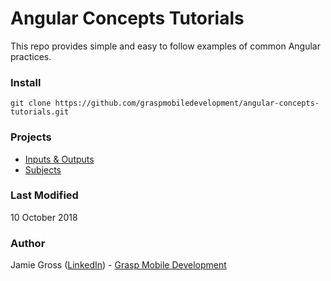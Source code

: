 # Angular Concepts Tutorials

This repo provides simple and easy to follow examples of common Angular practices.

### Install

`git clone https://github.com/graspmobiledevelopment/angular-concepts-tutorials.git`

### Projects

- [Inputs & Outputs](https://github.com/graspmobiledevelopment/angular-concepts-tutorials/tree/master/inputs-outputs)
- [Subjects](https://github.com/graspmobiledevelopment/angular-concepts-tutorials/tree/master/subjects)

### Last Modified

10 October 2018

### Author

Jamie Gross ([LinkedIn](https://www.linkedin.com/in/james-l-gross/)) - [Grasp Mobile Development](https://graspmobiledevelop.com/)